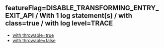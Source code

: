 ## featureFlag=DISABLE_TRANSFORMING_ENTRY_EXIT_API / With 1 log statement(s) / with class=true / with log level=TRACE

* [with throwable=true](throwable-true/index.md)
* [with throwable=false](throwable-false/index.md)


